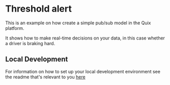 # Threshold alert

This is an example on how create a simple pub/sub model in the Quix platform.

It shows how to make real-time decisions on your data, in this case whether a driver is braking hard.

## Local Development

For information on how to set up your local development environment see the readme that's relevant to you [here](../../LocalDevelopment/)
